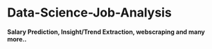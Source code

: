 # Data-Science-Job-Analysis
**Salary Prediction, Insight/Trend Extraction, webscraping and many more..**
